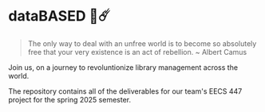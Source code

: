 # dataBASED 🤩☄️

> The only way to deal with an unfree world is to become so absolutely free that your very existence is an act of rebellion. ~ Albert Camus

Join us, on a journey to revoluntionize library management across the world.

The repository contains all of the deliverables for our team's EECS 447
project for the spring 2025 semester.
